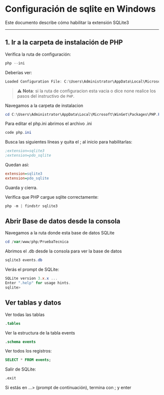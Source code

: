# Configuración de sqlite en Windows

Este documento describe cómo habilitar la extensión SQLite3 

---


## 1. Ir a la carpeta de instalación de PHP

Verifica la ruta de configuración:

```powershell
php --ini

```

Deberías ver:

```powershell
Loaded Configuration File: C:\Users\Administrator\AppData\Local\Microsoft\WinGet\Packages\PHP.PHP.8.4_Microsoft.Winget.Source_8wekyb3d8bbwe\php.ini

```
> ⚠️ **Nota**: si la ruta de configuracion esta vacia o dice none realice los pasos del instructivo de `PHP`.

Navegamos a la carpeta de instalacion

```powershell
cd C:\Users\Administrator\AppData\Local\Microsoft\WinGet\Packages\PHP.PHP.8.4_Microsoft.Winget.Source_8wekyb3d8bbwe

```

Para editar el php.ini abrimos el archivo .ini

```powershell
code php.ini

```

Busca las siguientes líneas y quita el ; al inicio para habilitarlas:

```ini
;extension=sqlite3
;extension=pdo_sqlite

```

Quedan asi:

```ini
extension=sqlite3
extension=pdo_sqlite

```

Guarda y cierra.

Verifica que PHP cargue sqlite correctamente:

```powershell
php -m | findstr sqlite3

```

## **Abrir Base de datos desde la consola**

Navegamos a la ruta donde esta base de datos SQLite

```powershell
cd /var/www/php/PruebaTecnica

```

Abrimos el .db desde la consola para ver la base de datos

```powershell
sqlite3 events.db

```

Verás el prompt de SQLite:
```powershell
SQLite version 3.x.x ...
Enter ".help" for usage hints.
sqlite>

```

## **Ver tablas y datos**

Ver todas las tablas
```sql
.tables

```

Ver la estructura de la tabla events
```sql
.schema events

```

Ver todos los registros:
```sql
SELECT * FROM events;

```

Salir de SQLite:
```sql
.exit

```

Si estás en ...> (prompt de continuación), termina con ; y enter
